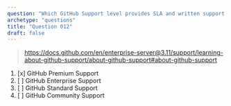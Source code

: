 ```yaml
---
question: "Which GitHub Support level provides SLA and written support in English 24/7?"
archetype: "questions"
title: "Question 012"
draft: false
---
```


> https://docs.github.com/en/enterprise-server@3.11/support/learning-about-github-support/about-github-support#about-github-support
1. [x] GitHub Premium Support
1. [ ] GitHub Enterprise Support
1. [ ] GitHub Standard Support
1. [ ] GitHub Community Support
